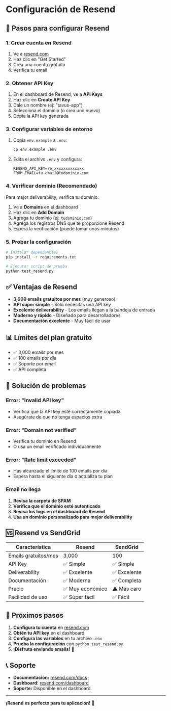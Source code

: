 # Configuración de Resend

## 🚀 Pasos para configurar Resend

### 1. Crear cuenta en Resend
1. Ve a [resend.com](https://resend.com)
2. Haz clic en "Get Started"
3. Crea una cuenta gratuita
4. Verifica tu email

### 2. Obtener API Key
1. En el dashboard de Resend, ve a **API Keys**
2. Haz clic en **Create API Key**
3. Dale un nombre (ej: "tavus-app")
4. Selecciona el dominio (o crea uno nuevo)
5. Copia la API key generada

### 3. Configurar variables de entorno
1. Copia `env.example` a `.env`:
   ```bash
   cp env.example .env
   ```

2. Edita el archivo `.env` y configura:
   ```env
   RESEND_API_KEY=re_xxxxxxxxxxxxx
   FROM_EMAIL=tu-email@tudominio.com
   ```

### 4. Verificar dominio (Recomendado)
Para mejor deliverability, verifica tu dominio:
1. Ve a **Domains** en el dashboard
2. Haz clic en **Add Domain**
3. Agrega tu dominio (ej: `tudominio.com`)
4. Agrega los registros DNS que te proporcione Resend
5. Espera la verificación (puede tomar unos minutos)

### 5. Probar la configuración
```bash
# Instalar dependencias
pip install -r requirements.txt

# Ejecutar script de prueba
python test_resend.py
```

## ✅ Ventajas de Resend

- **3,000 emails gratuitos por mes** (muy generoso)
- **API súper simple** - Solo necesitas una API key
- **Excelente deliverability** - Los emails llegan a la bandeja de entrada
- **Moderno y rápido** - Diseñado para desarrolladores
- **Documentación excelente** - Muy fácil de usar

## 📊 Límites del plan gratuito

- ✅ 3,000 emails por mes
- ✅ 100 emails por día
- ✅ Soporte por email
- ✅ API completa

## 🔧 Solución de problemas

### Error: "Invalid API key"
- Verifica que la API key esté correctamente copiada
- Asegúrate de que no tenga espacios extra

### Error: "Domain not verified"
- Verifica tu dominio en Resend
- O usa un email verificado individualmente

### Error: "Rate limit exceeded"
- Has alcanzado el límite de 100 emails por día
- Espera hasta el siguiente día o actualiza tu plan

### Email no llega
1. **Revisa la carpeta de SPAM**
2. **Verifica que el dominio esté autenticado**
3. **Revisa los logs en el dashboard de Resend**
4. **Usa un dominio personalizado para mejor deliverability**

## 🆚 Resend vs SendGrid

| Característica | Resend | SendGrid |
|----------------|--------|----------|
| Emails gratuitos/mes | 3,000 | 100 |
| API Key | ✅ Simple | ✅ Simple |
| Deliverability | ✅ Excelente | ✅ Excelente |
| Documentación | ✅ Moderna | ✅ Completa |
| Precio | ✅ Muy económico | ⚠️ Más caro |
| Facilidad de uso | ✅ Súper fácil | ✅ Fácil |

## 🚀 Próximos pasos

1. **Configura tu cuenta** en [resend.com](https://resend.com)
2. **Obtén tu API key** en el dashboard
3. **Configura las variables** en tu archivo `.env`
4. **Prueba la configuración** con `python test_resend.py`
5. **¡Disfruta enviando emails!** 🎉

## 📞 Soporte

- **Documentación:** [resend.com/docs](https://resend.com/docs)
- **Dashboard:** [resend.com/dashboard](https://resend.com/dashboard)
- **Soporte:** Disponible en el dashboard

---

**¡Resend es perfecto para tu aplicación!** 🚀
